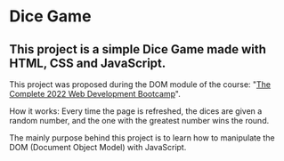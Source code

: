# Dice Game

## This project is a simple Dice Game made with HTML, CSS and JavaScript.

This project was proposed during the DOM module of the course: "[The Complete 2022 Web Development Bootcamp](https://www.udemy.com/course/the-complete-web-development-bootcamp/)".

How it works: Every time the page is refreshed, the dices are given a random number, and the one with the greatest number wins the round.

The mainly purpose behind this project is to learn how to manipulate the DOM (Document Object Model) with JavaScript.